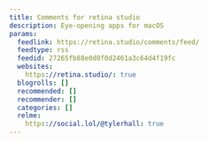 ```yaml
---
title: Comments for retina studio
description: Eye-opening apps for macOS
params:
  feedlink: https://retina.studio/comments/feed/
  feedtype: rss
  feedid: 27265fb88e0d0f0d2461a3c64d4f19fc
  websites:
    https://retina.studio/: true
  blogrolls: []
  recommended: []
  recommender: []
  categories: []
  relme:
    https://social.lol/@tylerhall: true
---
```

